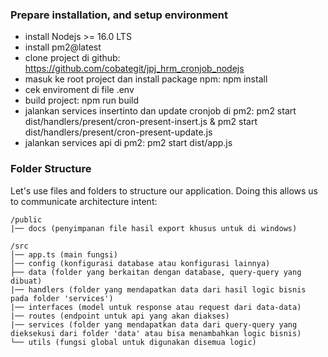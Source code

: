 ### Prepare installation, and setup environment

- install Nodejs >= 16.0 LTS
- install pm2@latest
- clone project di github: https://github.com/cobategit/jpj_hrm_cronjob_nodejs
- masuk ke root project dan install package npm: npm install
- cek enviroment di file .env
- build project: npm run build
- jalankan services insertinto dan update cronjob di pm2: pm2 start dist/handlers/present/cron-present-insert.js & pm2 start dist/handlers/present/cron-present-update.js
- jalankan services api di pm2: pm2 start dist/app.js

### Folder Structure

Let's use files and folders to structure our application. Doing this allows us to communicate architecture intent:

```
/public
|── docs (penyimpanan file hasil export khusus untuk di windows)

/src
│── app.ts (main fungsi)
│── config (konfigurasi database atau konfigurasi lainnya)
├── data (folder yang berkaitan dengan database, query-query yang dibuat)
|── handlers (folder yang mendapatkan data dari hasil logic bisnis pada folder 'services')
|── interfaces (model untuk response atau request dari data-data)
|── routes (endpoint untuk api yang akan diakses)
|── services (folder yang mendapatkan data dari query-query yang dieksekusi dari folder 'data' atau bisa menambahkan logic bisnis)
└── utils (fungsi global untuk digunakan disemua logic)
```
